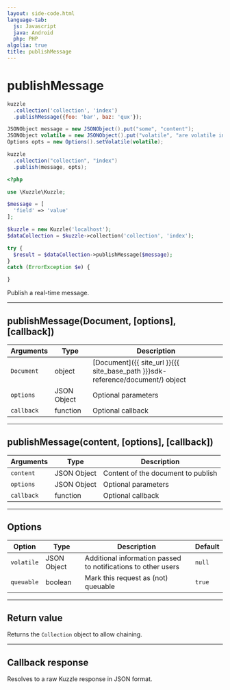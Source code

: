 ```yaml
---
layout: side-code.html
language-tab:
  js: Javascript
  java: Android
  php: PHP
algolia: true
title: publishMessage
---
```


# publishMessage

```js
kuzzle
  .collection('collection', 'index')
  .publishMessage({foo: 'bar', baz: 'qux'});
```

```java
JSONObject message = new JSONObject().put("some", "content");
JSONObject volatile = new JSONObject().put("volatile", "are volatile information");
Options opts = new Options().setVolatile(volatile);

kuzzle
  .collection("collection", "index")
  .publish(message, opts);
```

```php
<?php

use \Kuzzle\Kuzzle;

$message = [
  'field' => 'value'
];

$kuzzle = new Kuzzle('localhost');
$dataCollection = $kuzzle->collection('collection', 'index');

try {
  $result = $dataCollection->publishMessage($message);
}
catch (ErrorException $e) {

}
```

Publish a real-time message.

---


## publishMessage(Document, [options], [callback])

| Arguments | Type | Description |
|---------------|---------|----------------------------------------|
| ``Document`` | object | [Document]({{ site_url }}{{{ site_base_path }}}sdk-reference/document/) object |
| ``options`` | JSON Object | Optional parameters |
| ``callback`` | function | Optional callback |

---

## publishMessage(content, [options], [callback])

| Arguments | Type | Description |
|---------------|---------|----------------------------------------|
| ``content`` | JSON Object | Content of the document to publish |
| ``options`` | JSON Object | Optional parameters |
| ``callback`` | function | Optional callback |

---

## Options

| Option | Type | Description | Default |
|---------------|---------|----------------------------------------|---------|
| ``volatile`` | JSON Object | Additional information passed to notifications to other users | ``null`` |
| ``queuable`` | boolean | Mark this request as (not) queuable | ``true`` |

---

## Return value

Returns the `Collection` object to allow chaining.

---

## Callback response

Resolves to a raw Kuzzle response in JSON format.
